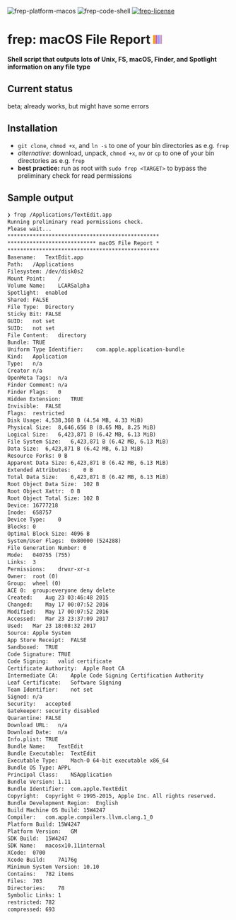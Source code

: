 ![frep-platform-macos](https://img.shields.io/badge/platform-macOS-lightgrey.svg)
![frep-code-shell](https://img.shields.io/badge/code-shell-yellow.svg)
[![frep-license](http://img.shields.io/badge/license-MIT+-blue.svg)](https://github.com/JayBrown/frep/blob/master/license.md)

# frep: macOS File Report <img src="https://github.com/JayBrown/frep/blob/master/img/jb-img.png" height="20px"/>
**Shell script that outputs lots of Unix, FS, macOS, Finder, and Spotlight information on any file type**

## Current status
beta; already works, but might have some errors

## Installation
* `git clone`, `chmod +x`, and `ln -s` to one of your bin directories as e.g. `frep`
* *alternative*: download, unpack, `chmod +x`, `mv` or `cp` to one of your bin directories as e.g. `frep`
* **best practice:** run as root with `sudo frep <TARGET>` to bypass the preliminary check for read permissions

## Sample output

```
❯ frep /Applications/TextEdit.app
Running preliminary read permissions check.
Please wait...
************************************************
**************************** macOS File Report *
************************************************
Basename:	TextEdit.app
Path:	/Applications
Filesystem:	/dev/disk0s2
Mount Point:	/
Volume Name:	LCARSalpha
Spotlight:	enabled
Shared:	FALSE
File Type:	Directory
Sticky Bit:	FALSE
GUID:	not set
SUID:	not set
File Content:	directory
Bundle:	TRUE
Uniform Type Identifier:	com.apple.application-bundle
Kind:	Application
Type:	n/a
Creator	n/a
OpenMeta Tags:	n/a
Finder Comment:	n/a
Finder Flags:	0
Hidden Extension:	TRUE
Invisible:	FALSE
Flags:	restricted
Disk Usage:	4,538,368 B (4.54 MB, 4.33 MiB)
Physical Size:	8,646,656 B (8.65 MB, 8.25 MiB)
Logical Size:	6,423,871 B (6.42 MB, 6.13 MiB)
File System Size:	6,423,871 B (6.42 MB, 6.13 MiB)
Data Size:	6,423,871 B (6.42 MB, 6.13 MiB)
Resource Forks:	0 B
Apparent Data Size:	6,423,871 B (6.42 MB, 6.13 MiB)
Extended Attributes:	0 B
Total Data Size:	6,423,871 B (6.42 MB, 6.13 MiB)
Root Object Data Size:	102 B
Root Object Xattr:	0 B
Root Object Total Size:	102 B
Device:	16777218
Inode:	658757
Device Type:	0
Blocks:	0
Optimal Block Size:	4096 B
System/User Flags:	0x80000 (524288)
File Generation Number:	0
Mode:	040755 (755)
Links:	3
Permissions:	drwxr-xr-x
Owner:	root (0)
Group:	wheel (0)
ACE 0:	group:everyone deny delete
Created:	Aug 23 03:46:48 2015
Changed:	May 17 00:07:52 2016
Modified:	May 17 00:07:52 2016
Accessed:	Mar 23 23:37:09 2017
Used:	Mar 23 18:08:32 2017
Source:	Apple System
App Store Receipt:	FALSE
Sandboxed:	TRUE
Code Signature:	TRUE
Code Signing:	valid certificate
Certificate Authority:	Apple Root CA
Intermediate CA:	Apple Code Signing Certification Authority
Leaf Certificate:	Software Signing
Team Identifier:	not set
Signed:	n/a
Security:	accepted
Gatekeeper:	security disabled
Quarantine:	FALSE
Download URL:	n/a
Download Date:	n/a
Info.plist:	TRUE
Bundle Name:	TextEdit
Bundle Executable:	TextEdit
Executable Type:	Mach-O 64-bit executable x86_64
Bundle OS Type:	APPL
Principal Class:	NSApplication
Bundle Version:	1.11
Bundle Identifier:	com.apple.TextEdit
Copyright:	Copyright © 1995-2015, Apple Inc. All rights reserved.
Bundle Development Region:	English
Build Machine OS Build:	15W4247
Compiler:	com.apple.compilers.llvm.clang.1_0
Platform Build:	15W4247
Platform Version:	GM
SDK Build:	15W4247
SDK Name:	macosx10.11internal
XCode:	0700
Xcode Build:	7A176g
Minimum System Version:	10.10
Contains:	782 items
Files:	703
Directories:	78
Symbolic Links:	1
restricted:	782
compressed:	693
```
